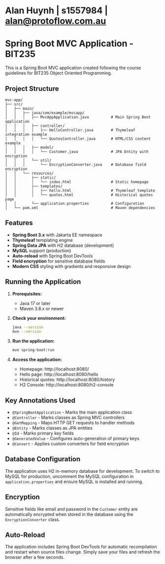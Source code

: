 # Alan Huynh | s1557984 | alan@protoflow.com.au

# Spring Boot MVC Application - BIT235

This is a Spring Boot MVC application created following the course guidelines for BIT235 Object Oriented Programming.

## Project Structure

```
mvc-app/
├── src/
│   ├── main/
│   │   ├── java/com/example/mvcapp/
│   │   │   ├── MvcAppApplication.java          # Main Spring Boot application
│   │   │   ├── controller/
│   │   │   │   ├── HelloController.java        # Thymeleaf integration example
│   │   │   │   └── QuotesController.java       # HTML/CSS content example
│   │   │   ├── model/
│   │   │   │   └── Customer.java               # JPA Entity with encryption
│   │   │   └── util/
│   │   │       └── EncryptionConverter.java    # Database field encryption
│   │   └── resources/
│   │       ├── static/
│   │       │   └── index.html                  # Static homepage
│   │       ├── templates/
│   │       │   ├── hello.html                  # Thymeleaf template
│   │       │   └── quotes.html                 # Historical quotes page
│   │       └── application.properties          # Configuration
│   └── pom.xml                                 # Maven dependencies
```

## Features

- **Spring Boot 3.x** with Jakarta EE namespace
- **Thymeleaf** templating engine
- **Spring Data JPA** with H2 database (development)
- **MySQL** support (production)
- **Auto-reload** with Spring Boot DevTools
- **Field encryption** for sensitive database fields
- **Modern CSS** styling with gradients and responsive design

## Running the Application

1. **Prerequisites:**
   - Java 17 or later
   - Maven 3.8.x or newer

2. **Check your environment:**
   ```bash
   java --version
   mvn --version
   ```

3. **Run the application:**
   ```bash
   mvn spring-boot:run
   ```

4. **Access the application:**
   - Homepage: http://localhost:8080/
   - Hello page: http://localhost:8080/hello
   - Historical quotes: http://localhost:8080/history
   - H2 Console: http://localhost:8080/h2-console

## Key Annotations Used

- `@SpringBootApplication` - Marks the main application class
- `@Controller` - Marks classes as Spring MVC controllers
- `@GetMapping` - Maps HTTP GET requests to handler methods
- `@Entity` - Marks classes as JPA entities
- `@Id` - Marks primary key fields
- `@GeneratedValue` - Configures auto-generation of primary keys
- `@Convert` - Applies custom converters for field encryption

## Database Configuration

The application uses H2 in-memory database for development. To switch to MySQL for production, uncomment the MySQL configuration in `application.properties` and ensure MySQL is installed and running.

## Encryption

Sensitive fields like email and password in the `Customer` entity are automatically encrypted when stored in the database using the `EncryptionConverter` class.

## Auto-Reload

The application includes Spring Boot DevTools for automatic recompilation and restart when source files change. Simply save your files and refresh the browser after a few seconds.
